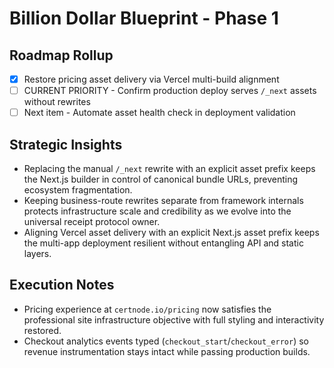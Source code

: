 # Billion Dollar Blueprint - Phase 1

## Roadmap Rollup
- [x] Restore pricing asset delivery via Vercel multi-build alignment
- [ ] CURRENT PRIORITY - Confirm production deploy serves `/_next` assets without rewrites
- [ ] Next item - Automate asset health check in deployment validation

## Strategic Insights
- Replacing the manual `/_next` rewrite with an explicit asset prefix keeps the Next.js builder in control of canonical bundle URLs, preventing ecosystem fragmentation.
- Keeping business-route rewrites separate from framework internals protects infrastructure scale and credibility as we evolve into the universal receipt protocol owner.
- Aligning Vercel asset delivery with an explicit Next.js asset prefix keeps the multi-app deployment resilient without entangling API and static layers.

## Execution Notes
- Pricing experience at `certnode.io/pricing` now satisfies the professional site infrastructure objective with full styling and interactivity restored.
- Checkout analytics events typed (`checkout_start`/`checkout_error`) so revenue instrumentation stays intact while passing production builds.
